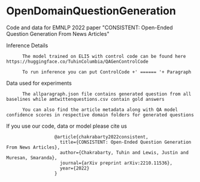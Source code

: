 # OpenDomainQuestionGeneration

Code and data for EMNLP 2022 paper "CONSISTENT: Open-Ended Question Generation From News Articles"

Inference Details

          The model trained on ELI5 with control code can be found here https://huggingface.co/TuhinColumbia/QAGenControlCode

          To run inference you can put ControlCode +' ====== '+ Paragraph


Data used for experiments

          The allparagraph.json file contains generated question from all baselines while amtwittenquestions.csv contain gold answers

          You can also find the article metadata along with QA model confidence scores in respective domain folders for generated questions 


If you use our code, data or model please cite us

                      @article{chakrabarty2022consistent,
                        title={CONSISTENT: Open-Ended Question Generation From News Articles},
                        author={Chakrabarty, Tuhin and Lewis, Justin and Muresan, Smaranda},
                        journal={arXiv preprint arXiv:2210.11536},
                        year={2022}
                      }
